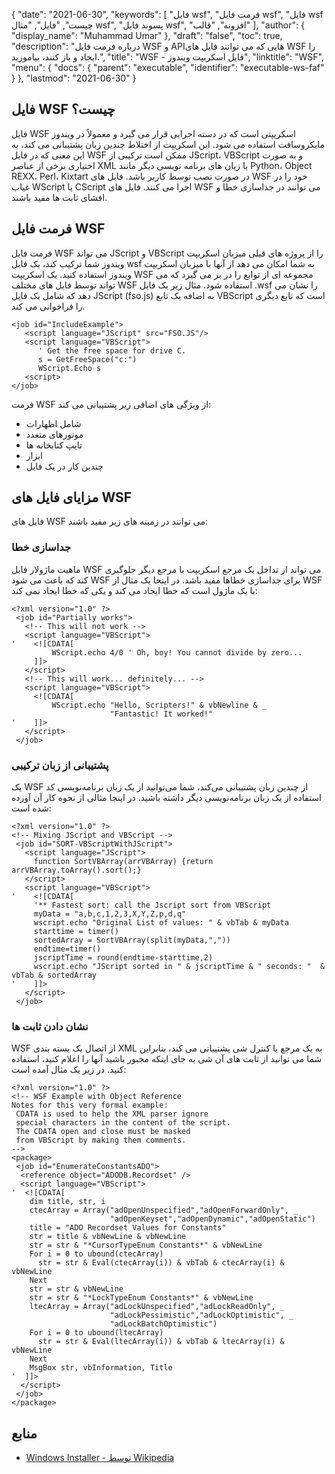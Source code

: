 {
  "date": "2021-06-30",
  "keywords": [
"فایل wsf",
"فرمت فایل wsf",
"فایل wsf چیست",
"فایل",
"مثال wsf",
"پسوند فایل wsf",
"افزونه",
"قالب"
],
  "author": {
    "display_name": "Muhammad Umar"
},
  "draft": "false",
  "toc": true,
  "description": "درباره فرمت فایل WSF و APIهایی که می توانند فایل های WSF را ایجاد و باز کنند، بیاموزید.",
  "title": "WSF - فایل اسکریپت ویندوز",
  "linktitle": "WSF",
  "menu": {
    "docs": {
      "parent": "executable",
      "identifier": "executable-ws-faf"
}
},
  "lastmod": "2021-06-30"
}

## فایل WSF چیست؟
فایل WSF اسکریپتی است که در دسته اجرایی قرار می گیرد و معمولاً در ویندوز مایکروسافت استفاده می شود. این اسکریپت از اختلاط چندین زبان پشتیبانی می کند، به این معنی که در فایل WSF ممکن است ترکیبی از JScript، VBScript و به صورت اختیاری برخی از عناصر XML یا زبان های برنامه نویسی دیگر مانند Python، Object REXX، Perl، Kixtart در صورت نصب توسط کاربر باشد. فایل های WSF خود را در غیاب WScript یا CScript اجرا می کنند. فایل های WSF می توانند در جداسازی خطا و افشای ثابت ها مفید باشند.

## فرمت فایل WSF
فرمت فایل WSF می تواند JScript و VBScript را از پروژه های قبلی میزبان اسکریپت ویندوز شما ترکیب کند، یک فایل wsf به شما امکان می دهد از آنها با میزبان اسکریپت ویندوز استفاده کنید. یک اسکریپت WSF مجموعه ای از توابع را در بر می گیرد که می تواند توسط فایل های مختلف WSF استفاده شود. مثال زیر یک فایل .wsf را نشان می دهد که شامل یک فایل JScript (fso.js) به اضافه یک تابع VBScript است که تابع دیگری را فراخوانی می کند.
```
<job id="IncludeExample">
   <script language="JScript" src="FSO.JS"/>
   <script language="VBScript">
      ' Get the free space for drive C.
      s = GetFreeSpace("c:")
      WScript.Echo s
   <script>
</job>
```
فرمت WSF از ویژگی های اضافی زیر پشتیبانی می کند:
- شامل اظهارات
- موتورهای متعدد
- تایپ کتابخانه ها
- ابزار
- چندین کار در یک فایل

## مزایای فایل های WSF
فایل های WSF می توانند در زمینه های زیر مفید باشند:

### جداسازی خطا
ماهیت ماژولار فایل WSF می تواند از تداخل یک مرجع اسکریپت با مرجع دیگر جلوگیری کند که باعث می شود WSF برای جداسازی خطاها مفید باشد. در اینجا یک مثال از WSF با یک ماژول است که خطا ایجاد می کند و یکی که خطا ایجاد نمی کند:
```
<?xml version="1.0" ?>
 <job id="Partially works">
   <!-- This will not work -->
   <script language="VBScript">
'    <![CDATA[
         WScript.echo 4/0 ' Oh, boy! You cannot divide by zero...
     ]]>
   </script>
   <!-- This will work... definitely... -->
   <script language="VBScript">
     <![CDATA[
         WScript.echo "Hello, Scripters!" & vbNewline & _
                      "Fantastic! It worked!"
'    ]]>
   </script>
 </job>
```
### پشتیبانی از زبان ترکیبی
یک WSF از چندین زبان پشتیبانی می‌کند، شما می‌توانید از یک زبان برنامه‌نویسی کد استفاده از یک زبان برنامه‌نویسی دیگر داشته باشید. در اینجا مثالی از نحوه کار آن آورده شده است:
```
<?xml version="1.0" ?>
<!-- Mixing JScript and VBScript -->
 <job id="SORT-VBScriptWithJScript">
   <script language="JScript">
     function SortVBArray(arrVBArray) {return arrVBArray.toArray().sort();}
   </script>
   <script language="VBScript">
'    <![CDATA[
     '** Fastest sort: call the Jscript sort from VBScript
     myData = "a,b,c,1,2,3,X,Y,Z,p,d,q"
     wscript.echo "Original List of values: " & vbTab & myData
     starttime = timer()
     sortedArray = SortVBArray(split(myData,","))
     endtime=timer()
     jscriptTime = round(endtime-starttime,2)
     wscript.echo "JScript sorted in " & jscriptTime & " seconds: "  & vbTab & sortedArray
'    ]]>
   </script>
 </job>
```
### نشان دادن ثابت ها
WSF از اتصال یک بسته بندی XML به یک مرجع یا کنترل شی پشتیبانی می کند، بنابراین شما می توانید از ثابت های آن شی به جای اینکه مجبور باشید آنها را اعلام کنید، استفاده کنید. در زیر یک مثال آمده است:
```
<?xml version="1.0" ?>
<!-- WSF Example with Object Reference
Notes for this very formal example:
 CDATA is used to help the XML parser ignore 
 special characters in the content of the script.  
 The CDATA open and close must be masked 
 from VBScript by making them comments.
-->
<package>
 <job id="EnumerateConstantsADO">
  <reference object="ADODB.Recordset" />
  <script language="VBScript">
'  <![CDATA[
    dim title, str, i
    ctecArray = Array("adOpenUnspecified","adOpenForwardOnly", _
                      "adOpenKeyset","adOpenDynamic","adOpenStatic")
    title = "ADO Recordset Values for Constants"
    str = title & vbNewLine & vbNewLine
    str = str & "*CursorTypeEnum Constants*" & vbNewLine
    For i = 0 to ubound(ctecArray)
      str = str & Eval(ctecArray(i)) & vbTab & ctecArray(i) & vbNewLine
    Next
    str = str & vbNewLine
    str = str & "*LockTypeEnum Constants*" & vbNewLine
    ltecArray = Array("adLockUnspecified","adLockReadOnly", _
                      "adLockPessimistic","adLockOptimistic", _
                      "adLockBatchOptimistic")
    For i = 0 to ubound(ltecArray)
      str = str & Eval(ltecArray(i)) & vbTab & ltecArray(i) & vbNewLine
    Next
    MsgBox str, vbInformation, Title
'  ]]>
  </script>
 </job>
</package>
```


## منابع 

* [Windows Installer - توسط Wikipedia](https://en.wikipedia.org/wiki/Windows_Installer)



